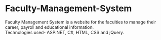 # Faculty-Management-System
Faculty Management System is a website for the faculties to manage their career, payroll and educational information.\
Technologies used- ASP.NET, C#, HTML, CSS and jQuery.
